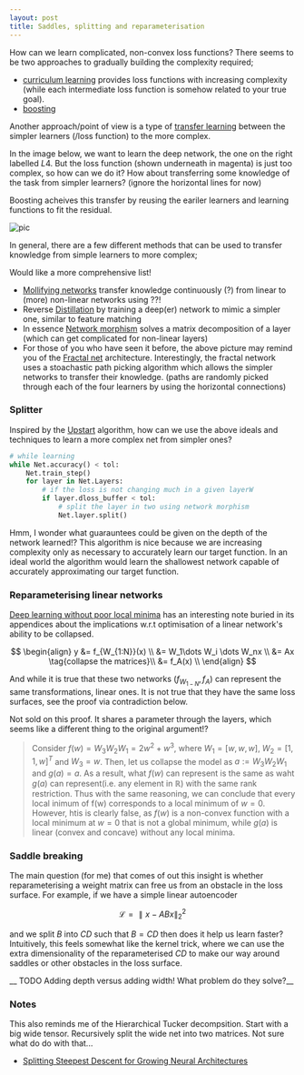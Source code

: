 ```yaml
---
layout: post
title: Saddles, splitting and reparameterisation
---
```

<!-- Core idea is path distillation! -->
How can we learn complicated, non-convex loss functions? There seems to be two approaches to gradually building the complexity required;
- [curriculum learning]() provides loss functions with increasing complexity (while each intermediate loss function is somehow related to your true goal).
- [boosting]()

Another approach/point of view is a type of [transfer learning]() between the simpler learners (/loss function) to the more complex.

In the image below, we want to learn the deep network, the one on the right labelled $L4$. But the loss function (shown underneath in magenta) is just too complex, so how can we do it? How about transferring some knowledge of the task from simpler learners? (ignore the horizontal lines for now)

<side>Boosting acheives this transfer by reusing the eariler learners and learning functions to fit the residual.</side>

![pic]({{site.baseurl}}\images/Curriculum.png)

In general, there are a few different methods that can be used to transfer knowledge from simple learners to more complex;

<side>Would like a more comprehensive list!</side>
* [Mollifying networks](https://arxiv.org/abs/1608.04980) transfer knowledge continuously (?) from linear to (more) non-linear networks using ??!
* Reverse [Distillation](https://arxiv.org/abs/1503.02531) by training a deep(er) network to mimic a simpler one, similar to feature matching
* In essence [Network morphism](https://arxiv.org/abs/1603.01670) solves a matrix decomposition of a layer (which can get complicated for non-linear layers)
* For those of you who have seen it before, the above picture may remind you of the [Fractal net](https://arxiv.org/abs/1605.07648) architecture. Interestingly, the fractal network uses a stoachastic path picking algorithm which allows the simpler networks to transfer their knowledge. (paths are randomly picked through each of the four learners by using the horizontal connections)

### Splitter

Inspired by the [Upstart](http://www.mitpressjournals.org/doi/abs/10.1162/neco.1990.2.2.198?journalCode=neco#.V-9IzZN96zY) algorithm, how can we use the above ideals and techniques to learn a more complex net from simpler ones?

```python
# while learning
while Net.accuracy() < tol:
    Net.train_step()
    for layer in Net.Layers:
        # if the loss is not changing much in a given layerW
        if layer.dloss_buffer < tol:
            # split the layer in two using network morphism
            Net.layer.split()  
```

<side>Hmm, I wonder what guarauntees could be given on the depth of the network learned!?</side>
This algorithm is nice because we are increasing complexity only as necessary to accurately learn our target function. In an ideal world the algorithm would learn the shallowest network capable of accurately approximating our target function.

### Reparameterising linear networks

[Deep learning without poor local minima](https://arxiv.org/abs/1605.07110) has an interesting note buried in its appendices about the implications w.r.t optimisation of a linear network's ability to be collapsed.

$$
\begin{align}
y &= f_{W_{1:N}}(x) \\
&= W_1\dots W_i \dots W_nx \\
&= Ax \tag{collapse the matrices}\\
&= f_A(x) \\
\end{align}
$$

And while it is true that these two networks ($f_{W_{1-N}}, f_A$) can represent the same transformations, linear ones. It is not true that they have the same loss surfaces, see the proof via contradiction below.

<side>Not sold on this proof. It shares a parameter through the layers, which seems like a different thing to the original argument!?</side>
> Consider $f(w) = W_3W_2W_1 = 2w^2 + w^3$, where $W_1 = [w, w ,w]$, $W_2 = [1, 1, w]^T$ and $W_3 = w$. Then, let us collapse the model as $a:= W_3W_2W_1$ and $g(a) = a$. As a result, what $f(w)$ can represent is the same as waht $g(a)$ can represent(i.e. any element in $\mathbb R$) with the same rank restriction. Thus with the same reasoning, we can conclude that every local inimum of f(w) corresponds to a local minimum of $w=0$. However, htis is clearly false, as $f(w)$ is a non-convex function with a local minimum at $w = 0$ that is not a global minimum, while $g(a)$ is linear (convex and concave) without any local minima.

### Saddle breaking

The main question (for me) that comes of out this insight is whether reparameterising a weight matrix can free us from an obstacle in the loss surface. For example, if we have a simple linear autoencoder

$$\mathcal L = \parallel x - ABx\parallel_2^2$$

and we split $B$ into $CD$ such that $B = CD$ then does it help us learn faster? Intuitively, this feels somewhat like the kernel trick, where we can use the extra dimensionality of the reparameterised $CD$ to make our way around saddles or other obstacles in the loss surface.

__ TODO Adding depth versus adding width! What problem do they solve?__

### Notes

This also reminds me of the Hierarchical Tucker decompsition. Start with a big wide tensor. Recursively split the wide net into two matrices. Not sure what do do with that...

- [Splitting Steepest Descent for Growing Neural Architectures](https://arxiv.org/abs/1910.02366)
